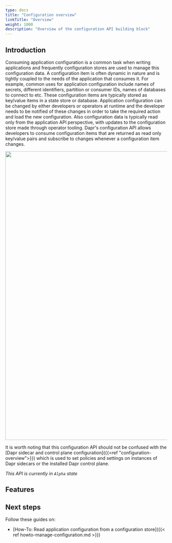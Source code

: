 ```yaml
---
type: docs
title: "Configuration overview"
linkTitle: "Overview"
weight: 1000
description: "Overview of the configuration API building block"
---
```


## Introduction

Consuming application configuration is a common task when writing applications and frequently configuration stores are used to manage this configuration data. A configuration item is often dynamic in nature and is tightly coupled to the needs of the application that consumes it. For example, common uses for application configuration include names of secrets, different identifiers, partition or consumer IDs, names of databases to connect to etc. These configuration items are typically stored as key/value items in a state store or database. Application configuration can be changed by either developers or operators at runtime and the developer needs to be notified of these changes in order to take the required action and load the new configuration. Also configuration data is typically read only from the application API perspective, with updates to the configuration store made through operator tooling. Dapr's configuration API allows developers to consume configuration items that are returned as read only key/value pairs and subscribe to changes whenever a configuration item changes.

<img src="/images/configuration-api-overview.png" width=900>

It is worth noting that this configuration API should not be confused with the [Dapr sidecar and control plane configuration]({{<ref "configuration-overview">}}) which is used to set policies and settings on instances of Dapr sidecars or the installed Dapr control plane.

*This API is currently in `Alpha` state*

## Features

## Next steps
Follow these guides on:
- [How-To: Read application configuration from a configuration store]({{< ref howto-manage-configuration.md >}})

